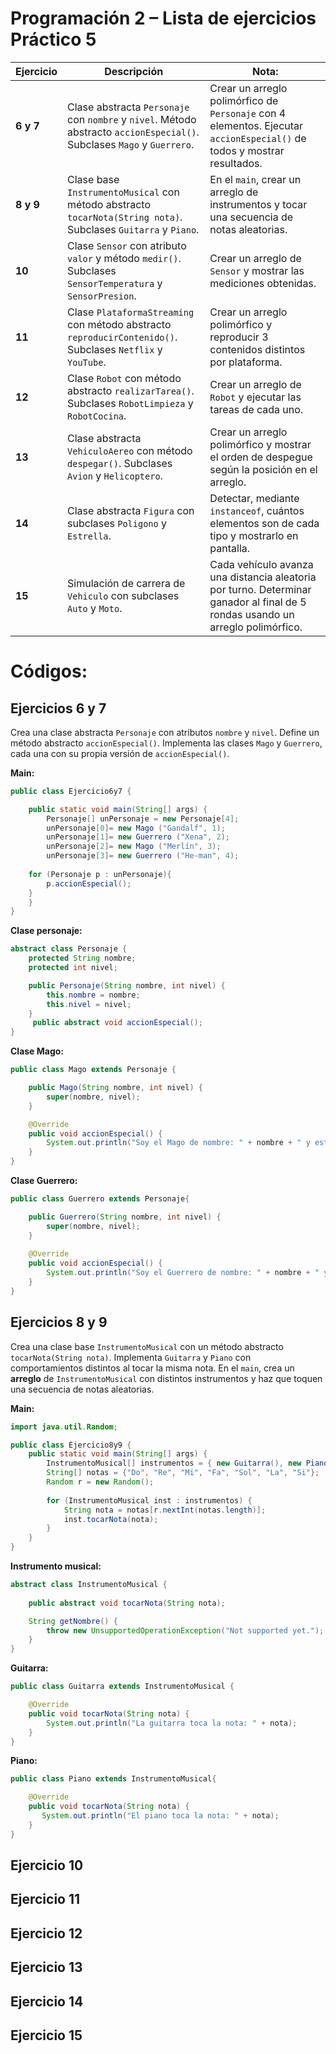 # Programación 2 – Lista de ejercicios Práctico 5

| Ejercicio | Descripción | Nota: |
|-----------|-------------|-----------------------|
| **6 y 7** | Clase abstracta `Personaje` con `nombre` y `nivel`. Método abstracto `accionEspecial()`. Subclases `Mago` y `Guerrero`. | Crear un arreglo polimórfico de `Personaje` con 4 elementos. Ejecutar `accionEspecial()` de todos y mostrar resultados. |
| **8 y 9** | Clase base `InstrumentoMusical` con método abstracto `tocarNota(String nota)`. Subclases `Guitarra` y `Piano`. | En el `main`, crear un arreglo de instrumentos y tocar una secuencia de notas aleatorias. |
| **10** | Clase `Sensor` con atributo `valor` y método `medir()`. Subclases `SensorTemperatura` y `SensorPresion`. | Crear un arreglo de `Sensor` y mostrar las mediciones obtenidas. |
| **11** | Clase `PlataformaStreaming` con método abstracto `reproducirContenido()`. Subclases `Netflix` y `YouTube`. | Crear un arreglo polimórfico y reproducir 3 contenidos distintos por plataforma. |
| **12** | Clase `Robot` con método abstracto `realizarTarea()`. Subclases `RobotLimpieza` y `RobotCocina`. | Crear un arreglo de `Robot` y ejecutar las tareas de cada uno. |
| **13** | Clase abstracta `VehiculoAereo` con método `despegar()`. Subclases `Avion` y `Helicoptero`. | Crear un arreglo polimórfico y mostrar el orden de despegue según la posición en el arreglo. |
| **14** | Clase abstracta `Figura` con subclases `Poligono` y `Estrella`. | Detectar, mediante `instanceof`, cuántos elementos son de cada tipo y mostrarlo en pantalla. |
| **15** | Simulación de carrera de `Vehiculo` con subclases `Auto` y `Moto`. | Cada vehículo avanza una distancia aleatoria por turno. Determinar ganador al final de 5 rondas usando un arreglo polimórfico. |

# Códigos: 
## Ejercicios 6 y 7
Crea una clase abstracta `Personaje` con atributos `nombre` y `nivel`. Define un método abstracto
`accionEspecial()`. Implementa las clases `Mago` y `Guerrero`, cada una con su propia versión de
`accionEspecial()`.

**Main:**
```java
public class Ejercicio6y7 {

    public static void main(String[] args) {
        Personaje[] unPersonaje = new Personaje[4];
        unPersonaje[0]= new Mago ("Gandalf", 1);
        unPersonaje[1]= new Guerrero ("Xena", 2);
        unPersonaje[2]= new Mago ("Merlín", 3);
        unPersonaje[3]= new Guerrero ("He-man", 4);
    
    for (Personaje p : unPersonaje){
        p.accionEspecial();
    }
    }
}
```

**Clase personaje:**
```java
abstract class Personaje {
    protected String nombre;
    protected int nivel;

    public Personaje(String nombre, int nivel) {
        this.nombre = nombre;
        this.nivel = nivel;
    }
     public abstract void accionEspecial();
}
```

**Clase Mago:**
```java
public class Mago extends Personaje {

    public Mago(String nombre, int nivel) {
        super(nombre, nivel);
    }

    @Override
    public void accionEspecial() {
        System.out.println("Soy el Mago de nombre: " + nombre + " y estoy en el nivel: " + nivel);
    }
}
```
**Clase Guerrero:**
```java
public class Guerrero extends Personaje{

    public Guerrero(String nombre, int nivel) {
        super(nombre, nivel);
    }
    
    @Override
    public void accionEspecial() {
        System.out.println("Soy el Guerrero de nombre: " + nombre + " y estoy en el nivel: " + nivel);
    }
}
```
## Ejercicios 8 y 9
Crea una clase base `InstrumentoMusical` con un método abstracto `tocarNota(String nota)`.
Implementa `Guitarra` y `Piano` con comportamientos distintos al tocar la misma nota.
En el `main`, crea un **arreglo** de `InstrumentoMusical` con distintos instrumentos y haz que toquen una
secuencia de notas aleatorias.

**Main:**
```java
import java.util.Random;

public class Ejercicio8y9 { 
    public static void main(String[] args) { 
        InstrumentoMusical[] instrumentos = { new Guitarra(), new Piano(), new Guitarra(), new Piano() }; 
        String[] notas = {"Do", "Re", "Mi", "Fa", "Sol", "La", "Si"}; 
        Random r = new Random(); 
        
        for (InstrumentoMusical inst : instrumentos) { 
            String nota = notas[r.nextInt(notas.length)]; 
            inst.tocarNota(nota); 
        } 
    } 
}
```
**Instrumento musical:**
```java
abstract class InstrumentoMusical {
    
    public abstract void tocarNota(String nota);

    String getNombre() {
        throw new UnsupportedOperationException("Not supported yet."); 
    } 
}
```
**Guitarra:**
```java
public class Guitarra extends InstrumentoMusical {

    @Override
    public void tocarNota(String nota) {
        System.out.println("La guitarra toca la nota: " + nota);
    }
}
```
**Piano:**
```java
public class Piano extends InstrumentoMusical{

    @Override
    public void tocarNota(String nota) {
       System.out.println("El piano toca la nota: " + nota);
    }
}
```
## Ejercicio 10

## Ejercicio 11

## Ejercicio 12

## Ejercicio 13

## Ejercicio 14

## Ejercicio 15
